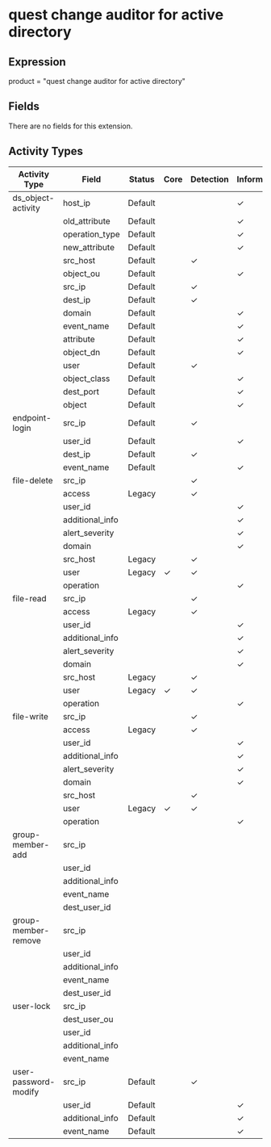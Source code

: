 quest change auditor for active directory
=========================================

Expression
----------

product = "quest change auditor for active directory"

Fields
------

There are no fields for this extension.

Activity Types
--------------

| Activity Type        | Field           | Status  | Core     | Detection | Informational |
| -------------------- | --------------- | ------- | -------- | --------- | ------------- |
| ds_object-activity   | host_ip         | Default |          |           | &#10003;      |
|                      | old_attribute   | Default |          |           | &#10003;      |
|                      | operation_type  | Default |          |           | &#10003;      |
|                      | new_attribute   | Default |          |           | &#10003;      |
|                      | src_host        | Default |          | &#10003;  |               |
|                      | object_ou       | Default |          |           | &#10003;      |
|                      | src_ip          | Default |          | &#10003;  |               |
|                      | dest_ip         | Default |          | &#10003;  |               |
|                      | domain          | Default |          |           | &#10003;      |
|                      | event_name      | Default |          |           | &#10003;      |
|                      | attribute       | Default |          |           | &#10003;      |
|                      | object_dn       | Default |          |           | &#10003;      |
|                      | user            | Default |          | &#10003;  |               |
|                      | object_class    | Default |          |           | &#10003;      |
|                      | dest_port       | Default |          |           | &#10003;      |
|                      | object          | Default |          |           | &#10003;      |
| endpoint-login       | src_ip          | Default |          | &#10003;  |               |
|                      | user_id         | Default |          |           | &#10003;      |
|                      | dest_ip         | Default |          | &#10003;  |               |
|                      | event_name      | Default |          |           | &#10003;      |
| file-delete          | src_ip          |         |          | &#10003;  |               |
|                      | access          | Legacy  |          | &#10003;  |               |
|                      | user_id         |         |          |           | &#10003;      |
|                      | additional_info |         |          |           | &#10003;      |
|                      | alert_severity  |         |          |           | &#10003;      |
|                      | domain          |         |          |           | &#10003;      |
|                      | src_host        | Legacy  |          | &#10003;  |               |
|                      | user            | Legacy  | &#10003; | &#10003;  |               |
|                      | operation       |         |          |           | &#10003;      |
| file-read            | src_ip          |         |          | &#10003;  |               |
|                      | access          | Legacy  |          | &#10003;  |               |
|                      | user_id         |         |          |           | &#10003;      |
|                      | additional_info |         |          |           | &#10003;      |
|                      | alert_severity  |         |          |           | &#10003;      |
|                      | domain          |         |          |           | &#10003;      |
|                      | src_host        | Legacy  |          | &#10003;  |               |
|                      | user            | Legacy  | &#10003; | &#10003;  |               |
|                      | operation       |         |          |           | &#10003;      |
| file-write           | src_ip          |         |          | &#10003;  |               |
|                      | access          | Legacy  |          | &#10003;  |               |
|                      | user_id         |         |          |           | &#10003;      |
|                      | additional_info |         |          |           | &#10003;      |
|                      | alert_severity  |         |          |           | &#10003;      |
|                      | domain          |         |          |           | &#10003;      |
|                      | src_host        |         |          | &#10003;  |               |
|                      | user            | Legacy  | &#10003; | &#10003;  |               |
|                      | operation       |         |          |           | &#10003;      |
| group-member-add     | src_ip          |         |          |           |               |
|                      | user_id         |         |          |           |               |
|                      | additional_info |         |          |           |               |
|                      | event_name      |         |          |           |               |
|                      | dest_user_id    |         |          |           |               |
| group-member-remove  | src_ip          |         |          |           |               |
|                      | user_id         |         |          |           |               |
|                      | additional_info |         |          |           |               |
|                      | event_name      |         |          |           |               |
|                      | dest_user_id    |         |          |           |               |
| user-lock            | src_ip          |         |          |           |               |
|                      | dest_user_ou    |         |          |           |               |
|                      | user_id         |         |          |           |               |
|                      | additional_info |         |          |           |               |
|                      | event_name      |         |          |           |               |
| user-password-modify | src_ip          | Default |          | &#10003;  |               |
|                      | user_id         | Default |          |           | &#10003;      |
|                      | additional_info | Default |          |           | &#10003;      |
|                      | event_name      | Default |          |           | &#10003;      |

